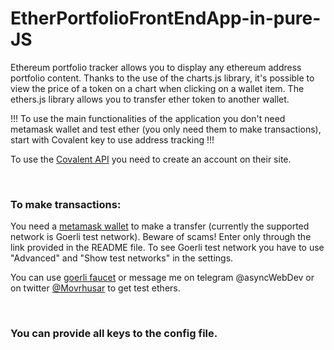 # EtherPortfolioFrontEndApp-in-pure-JS

Ethereum portfolio tracker 
allows you to display any ethereum address portfolio content.
Thanks to the use of the charts.js library, it's possible to view the price of a token on a chart when clicking on a wallet item. 
The ethers.js library allows you to transfer ether token to another wallet.

!!! To use the main functionalities of the application you don't need metamask wallet and test ether (you only need them to make transactions), start with Covalent key to use address tracking !!!

To use the <a href="https://www.covalenthq.com/" target="_blank">Covalent API</a> you need to create an account on their site. 

<br />

### To make transactions:

You need a <a href="https://metamask.io/" target="_blank">metamask wallet</a> to make a transfer (currently the supported network is Goerli test network). Beware of scams! Enter only through the link provided in the README file. To see Goerli test network you have to use "Advanced" and "Show test networks" in the settings. 

You can use <a href="https://goerlifaucet.com/" target="_blank">goerli faucet</a> or message me on telegram @asyncWebDev or on twitter <a href="https://twitter.com/Movrhusar" target="_blank">@Movrhusar</a> to get test ethers.

<br />

### You can provide all keys to the config file.

<br />
